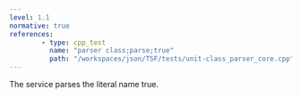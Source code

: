 ```yaml
---
level: 1.1
normative: true
references:
        - type: cpp_test
          name: "parser class;parse;true"
          path: "/workspaces/json/TSF/tests/unit-class_parser_core.cpp"
---
```


The service parses the literal name true.